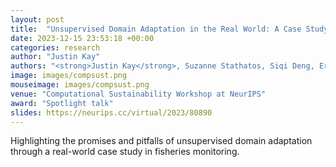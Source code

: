 ```yaml
---
layout: post
title:  "Unsupervised Domain Adaptation in the Real World: A Case Study"
date: 2023-12-15 23:53:18 +00:00
categories: research
author: "Justin Kay"
authors: "<strong>Justin Kay</strong>, Suzanne Stathatos, Siqi Deng, Erik Young, Pietro Perona, Sara Beery, and Grant Van Horn"
image: images/compsust.png
mouseimage: images/compsust.png
venue: "Computational Sustainability Workshop at NeurIPS"
award: "Spotlight talk"
slides: https://neurips.cc/virtual/2023/80890
---
```

Highlighting the promises and pitfalls of unsupervised domain adaptation through a real-world case study in fisheries monitoring.
